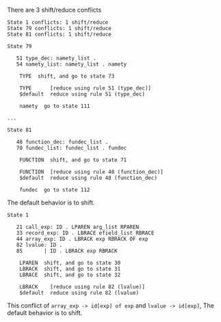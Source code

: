 There are 3 shift/reduce conflicts
```
State 1 conflicts: 1 shift/reduce
State 79 conflicts: 1 shift/reduce
State 81 conflicts: 1 shift/reduce
```

```
State 79

   51 type_dec: namety_list .
   54 namety_list: namety_list . namety

    TYPE  shift, and go to state 73

    TYPE      [reduce using rule 51 (type_dec)]
    $default  reduce using rule 51 (type_dec)

    namety  go to state 111

...

State 81

   48 function_dec: fundec_list .
   70 fundec_list: fundec_list . fundec

    FUNCTION  shift, and go to state 71

    FUNCTION  [reduce using rule 48 (function_dec)]
    $default  reduce using rule 48 (function_dec)

    fundec  go to state 112
```

The default behavior is to shift.

```
State 1

   21 call_exp: ID . LPAREN arg_list RPAREN
   33 record_exp: ID . LBRACE efield_list RBRACE
   44 array_exp: ID . LBRACK exp RBRACK OF exp
   82 lvalue: ID .
   85       | ID . LBRACK exp RBRACK

    LPAREN  shift, and go to state 30
    LBRACK  shift, and go to state 31
    LBRACE  shift, and go to state 32

    LBRACK    [reduce using rule 82 (lvalue)]
    $default  reduce using rule 82 (lvalue)
```

This conflict of `array_exp -> id[exp] of exp` and `lvalue -> id[exp]`,
The default behavior is to shift.
